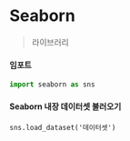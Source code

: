 # Seaborn

> 라이브러리

#### 임포트

```python
import seaborn as sns
```



#### Seaborn 내장 데이터셋 불러오기

````
sns.load_dataset('데이터셋')
````

